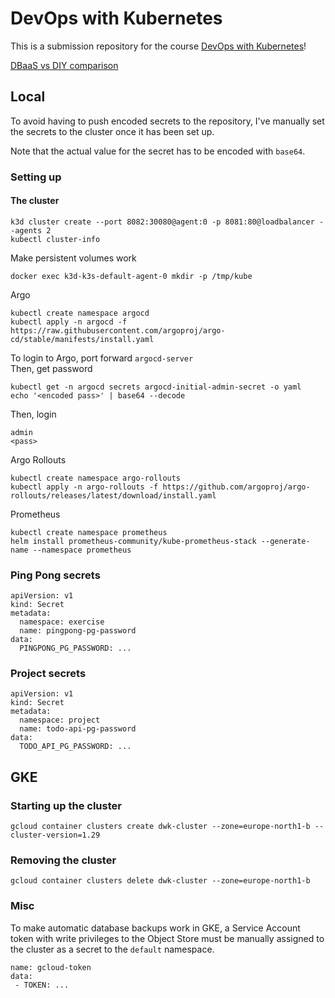 # DevOps with Kubernetes

This is a submission repository for the course
[DevOps with Kubernetes](https://devopswithkubernetes.com/)!

[DBaaS vs DIY comparison](./part3/3.06/dbaas-vs-diy.md)

## Local

To avoid having to push encoded secrets to the repository, I've manually set the secrets to the cluster once it has been set up.

Note that the actual value for the secret has to be encoded with `base64`.

### Setting up

#### The cluster

```
k3d cluster create --port 8082:30080@agent:0 -p 8081:80@loadbalancer --agents 2
kubectl cluster-info
```

Make persistent volumes work

```
docker exec k3d-k3s-default-agent-0 mkdir -p /tmp/kube
```

Argo

```
kubectl create namespace argocd
kubectl apply -n argocd -f https://raw.githubusercontent.com/argoproj/argo-cd/stable/manifests/install.yaml
```

To login to Argo, port forward `argocd-server`  
Then, get password
```
kubectl get -n argocd secrets argocd-initial-admin-secret -o yaml
echo '<encoded pass>' | base64 --decode
```

Then, login  
```
admin
<pass>
```

Argo Rollouts

```
kubectl create namespace argo-rollouts
kubectl apply -n argo-rollouts -f https://github.com/argoproj/argo-rollouts/releases/latest/download/install.yaml
```

Prometheus
```
kubectl create namespace prometheus
helm install prometheus-community/kube-prometheus-stack --generate-name --namespace prometheus
```

### Ping Pong secrets

```
apiVersion: v1
kind: Secret
metadata:
  namespace: exercise
  name: pingpong-pg-password
data:
  PINGPONG_PG_PASSWORD: ...
```

### Project secrets

```
apiVersion: v1
kind: Secret
metadata:
  namespace: project
  name: todo-api-pg-password
data:
  TODO_API_PG_PASSWORD: ...
```

## GKE

### Starting up the cluster

```
gcloud container clusters create dwk-cluster --zone=europe-north1-b --cluster-version=1.29
```

### Removing the cluster

```
gcloud container clusters delete dwk-cluster --zone=europe-north1-b
```

### Misc

To make automatic database backups work in GKE, a Service Account token with
write privileges to the Object Store must be manually assigned to the cluster as
a secret to the `default` namespace.

```
name: gcloud-token
data:
 - TOKEN: ...
```

